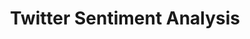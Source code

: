 ---
title: Twitter Sentiment Analysis
tags: [Natural Language Processing, Stream Processing]
style: fill   # border, fill
color: success
description: What if we could see the emotions and moods of people through the breadcrumbs they leave on Twitter ?
external_url: https://medium.com/@redouane.achouri/twitter-sentiment-analysis-a-tale-of-stream-processing-8fd92e19a6e6
---